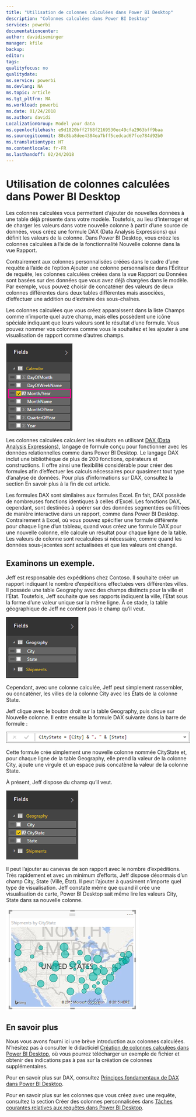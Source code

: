 ```yaml
---
title: "Utilisation de colonnes calculées dans Power BI Desktop"
description: "Colonnes calculées dans Power BI Desktop"
services: powerbi
documentationcenter: 
author: davidiseminger
manager: kfile
backup: 
editor: 
tags: 
qualityfocus: no
qualitydate: 
ms.service: powerbi
ms.devlang: NA
ms.topic: article
ms.tgt_pltfrm: NA
ms.workload: powerbi
ms.date: 01/24/2018
ms.author: davidi
LocalizationGroup: Model your data
ms.openlocfilehash: e9d1820bff2768f2169530ec49cfa2963bff9baa
ms.sourcegitcommit: 88c8ba8dee4384ea7bff5cedcad67fce784d92b0
ms.translationtype: HT
ms.contentlocale: fr-FR
ms.lasthandoff: 02/24/2018
---
```

# <a name="using-calculated-columns-in-power-bi-desktop"></a>Utilisation de colonnes calculées dans Power BI Desktop
Les colonnes calculées vous permettent d’ajouter de nouvelles données à une table déjà présente dans votre modèle. Toutefois, au lieu d’interroger et de charger les valeurs dans votre nouvelle colonne à partir d’une source de données, vous créez une formule DAX (Data Analysis Expressions) qui définit les valeurs de la colonne. Dans Power BI Desktop, vous créez les colonnes calculées à l’aide de la fonctionnalité Nouvelle colonne dans la vue Rapport.

Contrairement aux colonnes personnalisées créées dans le cadre d’une requête à l’aide de l’option Ajouter une colonne personnalisée dans l’Éditeur de requête, les colonnes calculées créées dans la vue Rapport ou Données sont basées sur des données que vous avez déjà chargées dans le modèle. Par exemple, vous pouvez choisir de concaténer des valeurs de deux colonnes différentes dans deux tables différentes mais associées, d’effectuer une addition ou d’extraire des sous-chaînes.

Les colonnes calculées que vous créez apparaissent dans la liste Champs comme n’importe quel autre champ, mais elles possèdent une icône spéciale indiquant que leurs valeurs sont le résultat d’une formule. Vous pouvez nommer vos colonnes comme vous le souhaitez et les ajouter à une visualisation de rapport comme d’autres champs.

![](media/desktop-calculated-columns/calccolinpbid_fields.png)

Les colonnes calculées calculent les résultats en utilisant [DAX (Data Analysis Expressions)](https://msdn.microsoft.com/library/gg413422.aspx), langage de formule conçu pour fonctionner avec les données relationnelles comme dans Power BI Desktop. Le langage DAX inclut une bibliothèque de plus de 200 fonctions, opérateurs et constructions. Il offre ainsi une flexibilité considérable pour créer des formules afin d’effectuer les calculs nécessaires pour quasiment tout type d’analyse de données. Pour plus d’informations sur DAX, consultez la section En savoir plus à la fin de cet article.

Les formules DAX sont similaires aux formules Excel. En fait, DAX possède de nombreuses fonctions identiques à celles d’Excel. Les fonctions DAX, cependant, sont destinées à opérer sur des données segmentées ou filtrées de manière interactive dans un rapport, comme dans Power BI Desktop. Contrairement à Excel, où vous pouvez spécifier une formule différente pour chaque ligne d’un tableau, quand vous créez une formule DAX pour une nouvelle colonne, elle calcule un résultat pour chaque ligne de la table. Les valeurs de colonne sont recalculées si nécessaire, comme quand les données sous-jacentes sont actualisées et que les valeurs ont changé.

## <a name="lets-look-at-an-example"></a>Examinons un exemple.
Jeff est responsable des expéditions chez Contoso. Il souhaite créer un rapport indiquant le nombre d’expéditions effectuées vers différentes villes. Il possède une table Geography avec des champs distincts pour la ville et l’État. Toutefois, Jeff souhaite que ses rapports indiquent la ville, l’État sous la forme d’une valeur unique sur la même ligne. À ce stade, la table géographique de Jeff ne contient pas le champ qu’il veut.

![](media/desktop-calculated-columns/calccolinpbid_cityandstatefields.png)

Cependant, avec une colonne calculée, Jeff peut simplement rassembler, ou concaténer, les villes de la colonne City avec les États de la colonne State.

Jeff clique avec le bouton droit sur la table Geography, puis clique sur Nouvelle colonne. Il entre ensuite la formule DAX suivante dans la barre de formule :

![](media/desktop-calculated-columns/calccolinpbid_formula.png)

Cette formule crée simplement une nouvelle colonne nommée CityState et, pour chaque ligne de la table Geography, elle prend la valeur de la colonne City, ajoute une virgule et un espace puis concatène la valeur de la colonne State.

À présent, Jeff dispose du champ qu’il veut.

![](media/desktop-calculated-columns/calccolinpbid_citystatefield.png)

Il peut l’ajouter au canevas de son rapport avec le nombre d’expéditions. Très rapidement et avec un minimum d’efforts, Jeff dispose désormais d’un champ City, State (Ville, État). Il peut l’ajouter à quasiment n’importe quel type de visualisation. Jeff constate même que quand il crée une visualisation de carte, Power BI Desktop sait même lire les valeurs City, State dans sa nouvelle colonne.

![](media/desktop-calculated-columns/calccolinpbid_citystatemap.png)

## <a name="learn-more"></a>En savoir plus
Nous vous avons fourni ici une brève introduction aux colonnes calculées. N’hésitez pas à consulter le didacticiel [Création de colonnes calculées dans Power BI Desktop](desktop-tutorial-create-calculated-columns.md), où vous pourrez télécharger un exemple de fichier et obtenir des indications pas à pas sur la création de colonnes supplémentaires. 

Pour en savoir plus sur DAX, consultez [Principes fondamentaux de DAX dans Power BI Desktop](desktop-quickstart-learn-dax-basics.md).

Pour en savoir plus sur les colonnes que vous créez avec une requête, consultez la section Créer des colonnes personnalisées dans [Tâches courantes relatives aux requêtes dans Power BI Desktop](desktop-common-query-tasks.md).  

